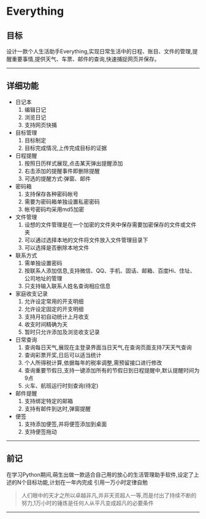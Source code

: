 # Everything
## 目标
  设计一款个人生活助手Everything,实现日常生活中的日程、账目、文件的管理,提醒重要事情,提供天气、车票、邮件的查询,快速捕捉网页并保存。
  ******
## 详细功能
* 日记本
  1. 编辑日记
  2. 浏览日记
  3. 支持网页快捕
* 目标管理
  1. 目标制定
  2. 目标完成情况,上传完成目标的证据
* 日程提醒
  1. 按照日历样式展现,点击某天弹出提醒添加
  2. 右击添加的提醒事件即删除提醒
  3. 可选的提醒方式:弹窗、邮件
* 密码箱
  1. 支持保存各种密码帐号
  2. 需要为密码箱单独设置私密密码
  3. 帐号密码均采用md5加密
* 文件管理
  1. 设想的文件管理是在一个加密的文件夹中保存需要加密保存的文件或文件夹
  2. 可以通过选择本地的文件将文件放入文件管理目录下
  3. 可以选择是否删除本地文件
* 联系方式
  1. 需单独设置密码
  2. 按联系人添加信息,支持微信、QQ、手机、固话、邮箱、百度Hi、住址、公司地址的管理
  3. 只支持输入联系人姓名查询相应信息
* 家庭收支记录
  1. 允许设定常用的开支明细
  2. 允许设定固定的开支明细
  3. 支持月初自动统计上月收支
  4. 收支时间精确为天
  5. 暂时只允许添加及浏览收支记录
* 日常查询
  1. 查询每日天气,展现在主登录界面当日天气,在查询页面支持7天天气查询
  2. 查询彩票开奖,日后可以适当统计
  3. 个人所得税计算,依据每年的税率调整,需预留接口进行修改
  4. 查询重要节假日,支持一键添加所有的节假日到日程提醒中,默认提醒时间为9点
  5. 火车、航班运行时刻查询(待定)
* 邮件提醒
  1. 支持绑定特定的邮箱
  2. 支持有邮件到达时,弹窗提醒
* 便签
  1. 支持添加便签,并将便签添加到桌面
  2. 支持便签拖动

**********
## 前记
  在学习Python期间,萌生出做一款适合自己用的放心的生活管理助手软件,设定了上述的N个目标功能,计划在一年内完成
  引用一万小时定律自勉
> 人们眼中的天才之所以卓越非凡,并非天资超人一等,而是付出了持续不断的努力,1万小时的锤炼是任何人从平凡变成超凡的必要条件

**********